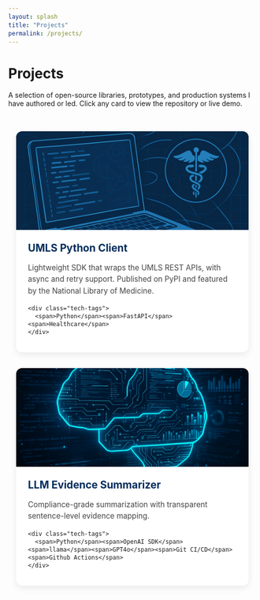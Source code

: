 ```yaml
---
layout: splash
title: "Projects"
permalink: /projects/
---
```


<style>
/* ===== PROJECT GRID ===== */
.project-grid{
  display:grid;
  grid-template-columns:repeat(auto-fit,minmax(340px,1fr));
  gap:2rem;
  max-width:1200px;
  margin:3rem auto 2.5rem;
  padding:0 1rem;
}

/* ===== CARD ===== */
.project-card{
  background:#fff;
  border-radius:12px;
  overflow:hidden;
  box-shadow:0 5px 14px rgba(0,0,0,.08);
  transition:.25s transform,.25s box-shadow;
  text-decoration:none;color:inherit;
}
.project-card:hover{
  transform:translateY(-6px);
  box-shadow:0 10px 24px rgba(0,0,0,.15);
}
.project-thumb{
  width:100%;
  height:200px;
  object-fit:cover;
  display:block;
}
.project-body{
  padding:1.25rem 1.5rem;
}
.project-body h3{
  margin:.25rem 0 .6rem;
  font-size:1.3rem;
  color:#002d5c;
}
.project-body p{
  font-size:.95rem;
  line-height:1.55;
  color:#444;
}
.tech-tags{
  margin-top:1rem;
  display:flex;flex-wrap:wrap;gap:.4rem;
}
.tech-tags span{
  padding:4px 8px;
  font-size:.75rem;
  background:#f0f4ff;
  border-radius:4px;
  color:#002d5c;
  font-weight:600;
}
</style>

# Projects

A selection of open-source libraries, prototypes, and production systems I have authored or led.
Click any card to view the repository or live demo.

<div class="project-grid">

<!-- ========== PROJECT 1 ========== -->
<a class="project-card" href="https://github.com/palasht75/umls-python-client" target="_blank" rel="noopener">
  <img class="project-thumb" src="/assets/images/proj-umls.png" alt="UMLS Python Client">
  <div class="project-body">
    <h3>UMLS Python Client</h3>
    <p>Lightweight SDK that wraps the UMLS REST APIs, with async and retry support.
       Published on PyPI and featured by the National Library of Medicine.</p>

    <div class="tech-tags">
      <span>Python</span><span>FastAPI</span><span>Healthcare</span>
    </div>
  </div>
</a>

<!-- ========== PROJECT 2 ========== -->
<a class="project-card" href="https://github.com/palasht75/llm-evidence-summarizer" target="_blank" rel="noopener">
  <img class="project-thumb" src="/assets/images/llm-summarization.png" alt="LLM Evidence Summarizer">
  <div class="project-body">
    <h3>LLM Evidence Summarizer</h3>
    <p>Compliance-grade summarization with transparent sentence-level evidence mapping.</p>

    <div class="tech-tags">
      <span>Python</span><span>OpenAI SDK</span><span>llama</span><span>GPT4o</span><span>Git CI/CD</span><span>Github Actions</span>
    </div>
  </div>
</a>


<!-- ========== PROJECT 3 ==========
<a class="project-card" href="https://github.com/palasht75/llm-evidence-summarizer" target="_blank" rel="noopener">
  <img class="project-thumb" src="/assets/images/llm-summarization.jpg" alt="LLM Evidence Summarizer">
  <div class="project-body">
    <h3>LLM Evidence Summarizer</h3>
    <p>Compliance-grade summarization with transparent sentence-level evidence mapping.</p>

    <div class="tech-tags">
      <span>Python</span><span>OpenAI SDK</span><span>llama</span><span>GPT4o</span><span>Git CI/CD</span><span>Github Actions</span>
    </div>
  </div>
</a>

<!-- ========== PROJECT 4 ========== -->
<!-- <a class="project-card" href="https://github.com/palasht75/llm-evidence-summarizer" target="_blank" rel="noopener">
  <img class="project-thumb" src="/assets/images/llm-summarization.jpg" alt="LLM Evidence Summarizer">
  <div class="project-body">
    <h3>LLM Evidence Summarizer</h3>
    <p>Compliance-grade summarization with transparent sentence-level evidence mapping.</p>

    <div class="tech-tags">
      <span>Python</span><span>OpenAI SDK</span><span>llama</span><span>GPT4o</span><span>Git CI/CD</span><span>Github Actions</span>
    </div>
  </div>
</a> -->

</div>

<!-- > **Add more:** copy a `<a class="project-card"> … </a>` block,
> update the image, link, text, and tech tags.
>
> Thumbnails should be 1200×800 px (or similar 3:2 ratio) JPEG/PNG
> stored in `/assets/images/`. -->

